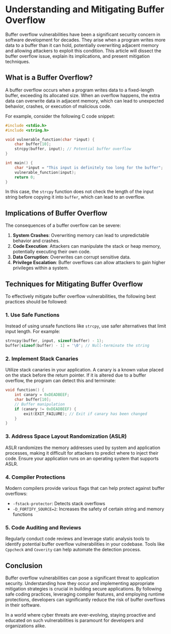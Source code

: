 # Understanding and Mitigating Buffer Overflow

Buffer overflow vulnerabilities have been a significant security concern in software development for decades. They arise when a program writes more data to a buffer than it can hold, potentially overwriting adjacent memory and allowing attackers to exploit this condition. This article will dissect the buffer overflow issue, explain its implications, and present mitigation techniques.

## What is a Buffer Overflow?
A buffer overflow occurs when a program writes data to a fixed-length buffer, exceeding its allocated size. When an overflow happens, the extra data can overwrite data in adjacent memory, which can lead to unexpected behavior, crashes, or execution of malicious code.

For example, consider the following C code snippet:

```c
#include <stdio.h>
#include <string.h>

void vulnerable_function(char *input) {
    char buffer[10];
    strcpy(buffer, input); // Potential buffer overflow
}

int main() {
    char *input = "This input is definitely too long for the buffer";
    vulnerable_function(input);
    return 0;
}
```

In this case, the `strcpy` function does not check the length of the input string before copying it into `buffer`, which can lead to an overflow.

## Implications of Buffer Overflow
The consequences of a buffer overflow can be severe:
1. **System Crashes**: Overwriting memory can lead to unpredictable behavior and crashes.
2. **Code Execution**: Attackers can manipulate the stack or heap memory, potentially executing their own code.
3. **Data Corruption**: Overwrites can corrupt sensitive data.
4. **Privilege Escalation**: Buffer overflows can allow attackers to gain higher privileges within a system.

## Techniques for Mitigating Buffer Overflow
To effectively mitigate buffer overflow vulnerabilities, the following best practices should be followed:

### 1. Use Safe Functions
Instead of using unsafe functions like `strcpy`, use safer alternatives that limit input length. For example:

```c
strncpy(buffer, input, sizeof(buffer) - 1);
buffer[sizeof(buffer) - 1] = '\0'; // Null-terminate the string
```

### 2. Implement Stack Canaries
Utilize stack canaries in your application. A canary is a known value placed on the stack before the return pointer. If it is altered due to a buffer overflow, the program can detect this and terminate:

```c
void function() {
    int canary = 0xDEADBEEF;
    char buffer[10];
    // Buffer manipulation
    if (canary != 0xDEADBEEF) {
        exit(EXIT_FAILURE); // Exit if canary has been changed
    }
}
```

### 3. Address Space Layout Randomization (ASLR)
ASLR randomizes the memory addresses used by system and application processes, making it difficult for attackers to predict where to inject their code. Ensure your application runs on an operating system that supports ASLR.

### 4. Compiler Protections
Modern compilers provide various flags that can help protect against buffer overflows:
- `-fstack-protector`: Detects stack overflows
- `-D_FORTIFY_SOURCE=2`: Increases the safety of certain string and memory functions

### 5. Code Auditing and Reviews
Regularly conduct code reviews and leverage static analysis tools to identify potential buffer overflow vulnerabilities in your codebase. Tools like `Cppcheck` and `Coverity` can help automate the detection process.

## Conclusion
Buffer overflow vulnerabilities can pose a significant threat to application security. Understanding how they occur and implementing appropriate mitigation strategies is crucial in building secure applications. By following safe coding practices, leveraging compiler features, and employing runtime protections, developers can significantly reduce the risk of buffer overflows in their software.

In a world where cyber threats are ever-evolving, staying proactive and educated on such vulnerabilities is paramount for developers and organizations alike.
